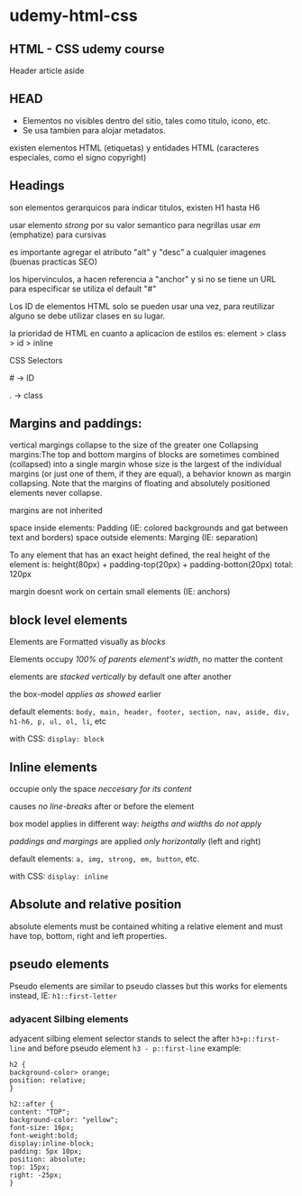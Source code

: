 # udemy-html-css

## HTML - CSS udemy course

Header
article
aside

## HEAD

- Elementos no visibles dentro del sitio, tales como titulo, icono, etc.
- Se usa tambien para alojar metadatos.

existen elementos HTML (etiquetas)
y entidades HTML (caracteres especiales, como el signo copyright)

## Headings

son elementos gerarquicos para indicar titulos, existen H1 hasta H6

usar elemento _strong_ por su valor semantico para negrillas
usar _em_ (emphatize) para cursivas

es importante agregar el atributo "alt" y "desc" a cualquier imagenes (buenas practicas SEO)

los hipervinculos, a hacen referencia a "anchor" y si no se tiene un URL para especificar se utiliza el default "#"

Los ID de elementos HTML solo se pueden usar una vez, para reutilizar alguno se debe utilizar clases en su lugar.

la prioridad de HTML en cuanto a aplicacion de estilos es:
element > class > id > inline

CSS
Selectors

\# -> ID

. -> class

## Margins and paddings:

vertical margings collapse to the size of the greater one
Collapsing margins:The top and bottom margins of blocks are sometimes combined (collapsed) into a single margin whose size is the largest of the individual margins (or just one of them, if they are equal), a behavior known as margin collapsing. Note that the margins of floating and absolutely positioned elements never collapse.

margins are not inherited

space inside elements: Padding (IE: colored backgrounds and gat between text and borders)
space outside elements: Marging (IE: separation)

To any element that has an exact height defined, the real height of the element is:
height(80px) + padding-top(20px) + padding-botton(20px) total: 120px

margin doesnt work on certain small elements (IE: anchors)

## block level elements

Elements are Formatted visually as _blocks_

Elements occupy _100% of parents element's width_, no matter the content

elements are _stacked vertically_ by default one after another

the box-model _applies as showed_ earlier

default elements: `body, main, header, footer, section, nav, aside, div, h1-h6, p, ul, ol, li`, etc

with CSS:
`display: block`

## Inline elements

occupie only the space _neccesary for its content_

causes _no line-breaks_ after or before the element

box model applies in different way: _heigths and widths do not apply_

_paddings and margings_ are applied _only horizontally_ (left and right)

default elements: `a, img, strong, em, button`, etc.

with CSS: `display: inline`

## Absolute and relative position

absolute elements must be contained whiting a relative element and must have top, bottom, right and left properties.

## pseudo elements

Pseudo elements are similar to pseudo classes but this works for elements instead, IE: `h1::first-letter`

### adyacent Silbing elements

adyacent silbing element selector stands to select the after `h3+p::first-line` and before pseudo element `h3 - p::first-line`
example:

```
h2 {
background-color> orange;
position: relative;
}

h2::after {
content: "TOP";
background-color: "yellow";
font-size: 16px;
font-weight:bold;
display:inline-block;
padding: 5px 10px;
position: absolute;
top: 15px;
right: -25px;
}
```
